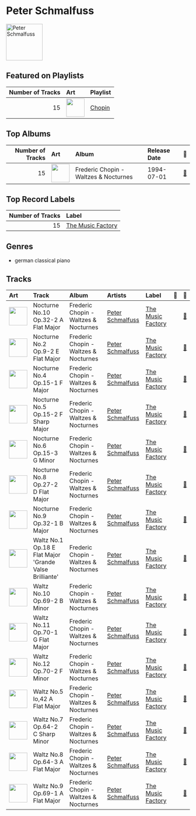 
# Peter Schmalfuss


<img src="https://i.scdn.co/image/ab67616d0000b27308fa17be7bd6194f38778767" alt="Peter Schmalfuss" width="100" />

## Featured on Playlists
|   Number of Tracks | Art                                                                                                                                                                                                                         | Playlist                                  |
|-------------------:|:----------------------------------------------------------------------------------------------------------------------------------------------------------------------------------------------------------------------------|:------------------------------------------|
|                 15 | <img src="https://mosaic.scdn.co/640/ab67616d0000b2734215d2bfa2e73ae057165347ab67616d0000b2738a9c1224da995cb33a8cb3d5ab67616d0000b273b5fcd6996bf050f9f9010d3aab67616d0000b273da673657374e88d973dad080" alt="" width="50" /> | [Chopin](../playlists/chopin/overview.md) |
## Top Albums

|   Number of Tracks | Art                                                                                              | Album                                 | Release Date   | 🔗                                                          |
|-------------------:|:-------------------------------------------------------------------------------------------------|:--------------------------------------|:---------------|:-----------------------------------------------------------|
|                 15 | <img src="https://i.scdn.co/image/ab67616d0000b2738a9c1224da995cb33a8cb3d5" alt="" width="50" /> | Frederic Chopin - Waltzes & Nocturnes | 1994-07-01     | [🔗](https://open.spotify.com/album/3USjXpMk5Pga22AZua7vNT) |

## Top Record Labels

|   Number of Tracks | Label                                               |
|-------------------:|:----------------------------------------------------|
|                 15 | [The Music Factory](../labels/the_music_factory.md) |

## Genres

- german classical piano

## Tracks

| Art                                                                                              | Track                                                   | Album                                 | Artists                                 | Label                                               | 💚   | 🔗                                                          |
|:-------------------------------------------------------------------------------------------------|:--------------------------------------------------------|:--------------------------------------|:----------------------------------------|:----------------------------------------------------|:----|:-----------------------------------------------------------|
| <img src="https://i.scdn.co/image/ab67616d0000b2738a9c1224da995cb33a8cb3d5" alt="" width="50" /> | Nocturne No.10 Op.32-2 A Flat Major                     | Frederic Chopin - Waltzes & Nocturnes | [Peter Schmalfuss](peter_schmalfuss.md) | [The Music Factory](../labels/the_music_factory.md) |     | [🔗](https://open.spotify.com/track/6Hf9sYUs42lHz0Ng1CTD4L) |
| <img src="https://i.scdn.co/image/ab67616d0000b2738a9c1224da995cb33a8cb3d5" alt="" width="50" /> | Nocturne No.2 Op.9-2 E Flat Major                       | Frederic Chopin - Waltzes & Nocturnes | [Peter Schmalfuss](peter_schmalfuss.md) | [The Music Factory](../labels/the_music_factory.md) |     | [🔗](https://open.spotify.com/track/5ITEXDnVR3xGR1dc9VuNgS) |
| <img src="https://i.scdn.co/image/ab67616d0000b2738a9c1224da995cb33a8cb3d5" alt="" width="50" /> | Nocturne No.4 Op.15-1 F Major                           | Frederic Chopin - Waltzes & Nocturnes | [Peter Schmalfuss](peter_schmalfuss.md) | [The Music Factory](../labels/the_music_factory.md) |     | [🔗](https://open.spotify.com/track/4ggql3W9O7jImYJsnrK3hU) |
| <img src="https://i.scdn.co/image/ab67616d0000b2738a9c1224da995cb33a8cb3d5" alt="" width="50" /> | Nocturne No.5 Op.15-2 F Sharp Major                     | Frederic Chopin - Waltzes & Nocturnes | [Peter Schmalfuss](peter_schmalfuss.md) | [The Music Factory](../labels/the_music_factory.md) |     | [🔗](https://open.spotify.com/track/6DixyBlby49gNxQhq11WyB) |
| <img src="https://i.scdn.co/image/ab67616d0000b2738a9c1224da995cb33a8cb3d5" alt="" width="50" /> | Nocturne No.6 Op.15-3 G Minor                           | Frederic Chopin - Waltzes & Nocturnes | [Peter Schmalfuss](peter_schmalfuss.md) | [The Music Factory](../labels/the_music_factory.md) |     | [🔗](https://open.spotify.com/track/0v7cGRePuQcwJB2eRD4v6M) |
| <img src="https://i.scdn.co/image/ab67616d0000b2738a9c1224da995cb33a8cb3d5" alt="" width="50" /> | Nocturne No.8 Op.27-2 D Flat Major                      | Frederic Chopin - Waltzes & Nocturnes | [Peter Schmalfuss](peter_schmalfuss.md) | [The Music Factory](../labels/the_music_factory.md) |     | [🔗](https://open.spotify.com/track/3wcXvernilwBUMXjNXvCCX) |
| <img src="https://i.scdn.co/image/ab67616d0000b2738a9c1224da995cb33a8cb3d5" alt="" width="50" /> | Nocturne No.9 Op.32-1 B Major                           | Frederic Chopin - Waltzes & Nocturnes | [Peter Schmalfuss](peter_schmalfuss.md) | [The Music Factory](../labels/the_music_factory.md) |     | [🔗](https://open.spotify.com/track/4tLE5OmKKfscpa4mwcgi3M) |
| <img src="https://i.scdn.co/image/ab67616d0000b2738a9c1224da995cb33a8cb3d5" alt="" width="50" /> | Waltz No.1 Op.18 E Flat Major 'Grande Valse Brilliante' | Frederic Chopin - Waltzes & Nocturnes | [Peter Schmalfuss](peter_schmalfuss.md) | [The Music Factory](../labels/the_music_factory.md) |     | [🔗](https://open.spotify.com/track/6mFgifVHBLCyoW9GwVbxwh) |
| <img src="https://i.scdn.co/image/ab67616d0000b2738a9c1224da995cb33a8cb3d5" alt="" width="50" /> | Waltz No.10 Op.69-2 B Minor                             | Frederic Chopin - Waltzes & Nocturnes | [Peter Schmalfuss](peter_schmalfuss.md) | [The Music Factory](../labels/the_music_factory.md) |     | [🔗](https://open.spotify.com/track/0004INO1s16Z8VSdewvTak) |
| <img src="https://i.scdn.co/image/ab67616d0000b2738a9c1224da995cb33a8cb3d5" alt="" width="50" /> | Waltz No.11 Op.70-1 G Flat Major                        | Frederic Chopin - Waltzes & Nocturnes | [Peter Schmalfuss](peter_schmalfuss.md) | [The Music Factory](../labels/the_music_factory.md) |     | [🔗](https://open.spotify.com/track/0fUiDXdfFAtIM6MreWOGNZ) |
| <img src="https://i.scdn.co/image/ab67616d0000b2738a9c1224da995cb33a8cb3d5" alt="" width="50" /> | Waltz No.12 Op.70-2 F Minor                             | Frederic Chopin - Waltzes & Nocturnes | [Peter Schmalfuss](peter_schmalfuss.md) | [The Music Factory](../labels/the_music_factory.md) |     | [🔗](https://open.spotify.com/track/4Kei1F2OqjoKBp0288oZMI) |
| <img src="https://i.scdn.co/image/ab67616d0000b2738a9c1224da995cb33a8cb3d5" alt="" width="50" /> | Waltz No.5 Io,42 A Flat Major                           | Frederic Chopin - Waltzes & Nocturnes | [Peter Schmalfuss](peter_schmalfuss.md) | [The Music Factory](../labels/the_music_factory.md) |     | [🔗](https://open.spotify.com/track/4wT04gr0O8GjGNPjxSsX3p) |
| <img src="https://i.scdn.co/image/ab67616d0000b2738a9c1224da995cb33a8cb3d5" alt="" width="50" /> | Waltz No.7 Op.64-2 C Sharp Minor                        | Frederic Chopin - Waltzes & Nocturnes | [Peter Schmalfuss](peter_schmalfuss.md) | [The Music Factory](../labels/the_music_factory.md) |     | [🔗](https://open.spotify.com/track/308xGu3m1QL1x2EwL4cT34) |
| <img src="https://i.scdn.co/image/ab67616d0000b2738a9c1224da995cb33a8cb3d5" alt="" width="50" /> | Waltz No.8 Op.64-3 A Flat Major                         | Frederic Chopin - Waltzes & Nocturnes | [Peter Schmalfuss](peter_schmalfuss.md) | [The Music Factory](../labels/the_music_factory.md) |     | [🔗](https://open.spotify.com/track/0SoFXVOwHlD5TmKl2cpwBG) |
| <img src="https://i.scdn.co/image/ab67616d0000b2738a9c1224da995cb33a8cb3d5" alt="" width="50" /> | Waltz No.9 Op.69-1 A Flat Major                         | Frederic Chopin - Waltzes & Nocturnes | [Peter Schmalfuss](peter_schmalfuss.md) | [The Music Factory](../labels/the_music_factory.md) |     | [🔗](https://open.spotify.com/track/6pbMI2NXJaw75AjEqUO4UQ) |